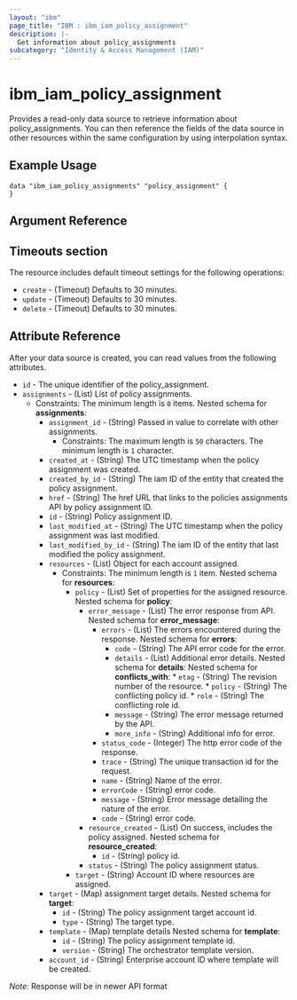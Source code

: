 ```yaml
---
layout: "ibm"
page_title: "IBM : ibm_iam_policy_assignment"
description: |-
  Get information about policy_assignments
subcategory: "Identity & Access Management (IAM)"
---
```


# ibm_iam_policy_assignment

Provides a read-only data source to retrieve information about policy_assignments. You can then reference the fields of the data source in other resources within the same configuration by using interpolation syntax.

## Example Usage

```hcl
data "ibm_iam_policy_assignments" "policy_assignment" {
}
```

## Argument Reference

## Timeouts section

The resource includes default timeout settings for the following operations:

* `create` - (Timeout) Defaults to 30 minutes.
* `update` - (Timeout) Defaults to 30 minutes.
* `delete` - (Timeout) Defaults to 30 minutes.


## Attribute Reference

After your data source is created, you can read values from the following attributes.

* `id` - The unique identifier of the policy_assignment.
* `assignments` - (List) List of policy assignments.
  * Constraints: The minimum length is `0` items.
Nested schema for **assignments**:
	* `assignment_id` - (String) Passed in value to correlate with other assignments.
	  * Constraints: The maximum length is `50` characters. The minimum length is `1` character.
	* `created_at` - (String) The UTC timestamp when the policy assignment was created.
	* `created_by_id` - (String) The iam ID of the entity that created the policy assignment.
	* `href` - (String) The href URL that links to the policies assignments API by policy assignment ID.
	* `id` - (String) Policy assignment ID.
	* `last_modified_at` - (String) The UTC timestamp when the policy assignment was last modified.
	* `last_modified_by_id` - (String) The iam ID of the entity that last modified the policy assignment.
	* `resources` - (List) Object for each account assigned.
	  * Constraints: The minimum length is `1` item.
	Nested schema for **resources**:
		* `policy` - (List) Set of properties for the assigned resource.
		Nested schema for **policy**:
			* `error_message` - (List) The error response from API.
			Nested schema for **error_message**:
				* `errors` - (List) The errors encountered during the response.
				Nested schema for **errors**:
					* `code` - (String) The API error code for the error.
					* `details` - (List) Additional error details.
					Nested schema for **details**:
						Nested schema for **conflicts_with**:
							* `etag` - (String) The revision number of the resource.
							* `policy` - (String) The conflicting policy id.
							* `role` - (String) The conflicting role id.
					* `message` - (String) The error message returned by the API.
					* `more_info` - (String) Additional info for error.
				* `status_code` - (Integer) The http error code of the response.
				* `trace` - (String) The unique transaction id for the request.
				* `name` - (String) Name of the error.
				* `errorCode` - (String) error code.
				* `message` - (String) Error message detailing the nature of the error.
				* `code` - (String) error code.
			* `resource_created` - (List) On success, includes the  policy assigned.
			Nested schema for **resource_created**:
				* `id` - (String) policy id.
			* `status` - (String) The policy assignment status.
		* `target` - (String) Account ID where resources are assigned.
	* `target` - (Map) assignment target details.
	Nested schema for **target**:
		* `id` - (String) The policy assignment target account id.
		* `type` - (String) The target type.
	* `template` - (Map) template details
    Nested schema for **template**:
		* `id` - (String) The policy assignment template id.
		* `version` - (String) The orchestrator template version.
	* `account_id` - (String) Enterprise account ID where template will be created.

*Note*: Response will be in newer API format